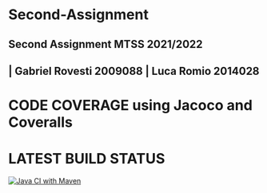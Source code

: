# Second-Assignment
Second Assignment MTSS 2021/2022
--------------------------------------------------------------------
| Gabriel Rovesti 2009088
| Luca Romio      2014028
--------------------------------------------------------------------


# CODE COVERAGE using Jacoco and Coveralls

# LATEST BUILD STATUS
[![Java CI with Maven](https://github.com/LucaRomio/Second-Assignment/actions/workflows/maven.yml/badge.svg?branch=main)](https://github.com/LucaRomio/Second-Assignment/actions/workflows/maven.yml)
